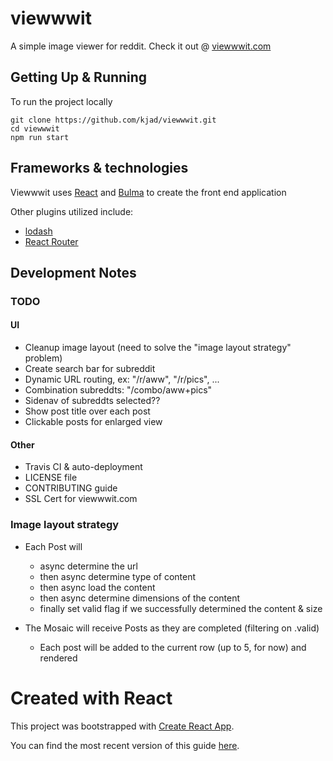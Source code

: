 # viewwwit

A simple image viewer for reddit. Check it out @ [viewwwit.com](http://viewwwit.com/ "viewwwit.com")

## Getting Up & Running

To run the project locally
```
git clone https://github.com/kjad/viewwwit.git
cd viewwwit
npm run start
```

## Frameworks & technologies

Viewwwit uses [React](https://reactjs.org/) and [Bulma](https://bulma.io/) to create the front end application

Other plugins utilized include:
- [lodash](https://lodash.com/)
- [React Router](https://github.com/ReactTraining/react-router)

## Development Notes

### TODO

#### UI
- Cleanup image layout (need to solve the "image layout strategy" problem)
- Create search bar for subreddit
- Dynamic URL routing, ex: "/r/aww", "/r/pics", ...
- Combination subreddts: "/combo/aww+pics"
- Sidenav of subreddts selected??
- Show post title over each post
- Clickable posts for enlarged view

#### Other
- Travis CI & auto-deployment
- LICENSE file
- CONTRIBUTING guide
- SSL Cert for viewwwit.com

### Image layout strategy
- Each Post will
  - async determine the url
  - then async determine type of content
  - then async load the content
  - then async determine dimensions of the content
  - finally set valid flag if we successfully determined the content & size

- The Mosaic will receive Posts as they are completed (filtering on .valid)
  - Each post will be added to the current row (up to 5, for now) and rendered

# Created with React

This project was bootstrapped with [Create React App](https://github.com/facebookincubator/create-react-app).

You can find the most recent version of this guide [here](https://github.com/facebookincubator/create-react-app/blob/master/packages/react-scripts/template/README.md).
